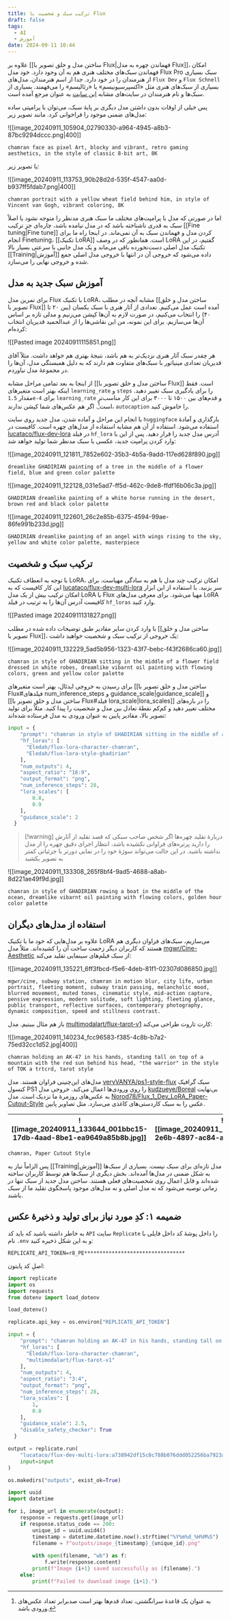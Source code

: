 ```yaml
---
title: ترکیب سبک و شخصیت با Flux
draft: false
tags:
  - AI
  - آموزش
date: 2024-09-11 10:44
---
```

علاوه بر [[ساختن مدل و خلق تصویر با Flux|فهماندن چهره به مدل Flux]]، امکان فهماندن سبک‌های مختلف هنری هم به آن وجود دارد. خود مدل Flux Pro سبک بسیاری از هنرمندان را در خود دارد. جدا از اسم هنرمندان، مدل‌های `Flux Dev` و `Flux Schnell` بسیاری از سبک‌های هنری مثل «اکسپرسیونیسم» یا «رئالیسم» را می‌فهمند. بسیاری از سبک‌ها و نام هنرمندان در سایت‌های مشابه [این سایت](https://supagruen.github.io/StableDiffusion-CheatSheet/) به عنوان مرجع آمده است.

پس خیلی از اوقات بدون داشتن مدل دیگری بر پایهٔ سبک، می‌توان با پرامپتی ساده مدل‌های ضمنی موجود را فراخوانی کرد. مانند تصویر زیر:

![[image_20240911_105904_02790330-a964-4945-a8b3-87bc9294dccc.png|400]]

```
chamran face as pixel Art, blocky and vibrant, retro gaming aesthetics, in the style of classic 8-bit art, 8K
```

یا تصویر زیر:

![[image_20240911_113753_90b28d2d-535f-4547-aa0d-b937ff5fdab7.png|400]]

```
chamran portrait with a yellow wheat field behind him, in style of Vincent van Gogh, vibrant coloring, 8K
```

اما در صورتی که مدل با پرامپت‌های مختلف ما سبک هنری مدنظر را متوجه نشود یا اصلاً سبک به قدری ناشناخته باشد که در مدل نیامده باشد، چاره‌ای جز ترکیب [[Fine tuning|Fine tune]] کردن مدل و فهماندن سبک به آن نمی‌ماند. در اینجا راه ما برای انجام Finetuning، [[تکنیک LoRA]] است. همانطور که در وصف LoRA گفتیم، در این تکنیک مدل اصلی دست‌نخورده باقی می‌ماند و یک مدل جانبی با سرعتی بسیار بالا [[Training|آموزش]] داده می‌شود که خروجی آن در انتها با خروجی مدل اصلی جمع شده و خروجی نهایی را می‌سازد.

## آموزش سبک جدید به مدل

برای تمرین مدل Flux با تکنیک LoRA، مشابه آنچه در مطلب [[ساختن مدل و خلق تصویر با Flux]] آمده است عمل می‌کنیم. تعدادی از آثار هنری با سبک یکسان (بین ۲۰ تا ۴۰) را انتخاب می‌کنیم، در صورت لازم به آن‌ها کپشن می‌زنیم و مدلی تازه بر اساس آن‌ها می‌سازیم. برای این نمونه، من این نقاشی‌ها را از عبدالحمید قدیریان انتخاب کرده‌ام:

![[Pasted image 20240911115851.png]]

هر چقدر سبک آثار هنری نزدیک‌تر به هم باشد، نتیجهٔ بهتری هم خواهد داشت. مثلاً آقای قدیریان تعدادی مینیاتور با سبک‌های متفاوت هم دارند که به دلیل همبستگی مدل، آن‌ها را در مجموعهٔ مدل نیاوردم.

از اینجا به بعد تمامی مراحل مشابه [[ساختن مدل و خلق تصویر با Flux]] است. فقط اینکه بهتر است متغیرهای `learning_rate` و `steps` را برای یادگیری سبک تغییر دهید. مقدار `1.5e-4` برای `learning_rate` و قدم‌های بین ۱۵۰۰ تا ۳۰۰۰ برای این کار مناسب‌تر است[^1]. اگر هم عکس‌های شما کپشن ندارند، `autocaption` را خاموش کنید.

با انجام این مراحل و آماده شدن، مدل جدید روی سایت `huggingface` بارگذاری و آمادهٔ استفاده می‌شود. استفاده از آن هم مشابه استفاده از مدل‌های چهره است. کافیست در [lucataco/flux-dev-lora](https://replicate.com/lucataco/flux-dev-lora) در فیلد `hf_lora` آدرس مدل جدید را قرار دهید. پس از این با وارد کردن پرامپت جدید، عکسی با سبک مدنظر شما تولید خواهد شد:

![[image_20240911_121811_7852e602-35b3-4b5a-9add-117ed628f890.jpg]]

```
dreamlike GHADIRIAN painting of a tree in the middle of a flower field, blue and green color palette
```


![[image_20240911_122128_031e5ad7-ff5d-462c-9de8-ffdf16b06c3a.jpg]]

```
GHADIRIAN dreamlike painting of a white horse running in the desert, brown red and black color palette
```

![[image_20240911_122601_26c2e85b-6375-4594-99ae-86fe991b233d.jpg]]

```
GHADIRIAN dreamlike painting of an angel with wings rising to the sky, yellow and white color palette, masterpiece
```

## ترکیب سبک و شخصیت


با توجه به انعطاف تکنیک LoRA، امکان ترکیب چند مدل با هم به سادگی مهیاست. برای این کار کافیست که به [lucataco/flux-dev-multi-lora](https://replicate.com/lucataco/flux-dev-multi-lora) سر بزنید. با استفاده از این ابزار امکان ترکیب بیش از یک مدل LoRA با Flux مهیا می‌شود. برای معرفی مدل‌های LoRA کافیست آدرس آن‌ها را به ترتیب در فیلد `hf_loras` وارد کنید.

![[Pasted image 20240911131827.png]]

با وارد کردن سایر مقادیر طبق توضیحات داده شده در مطلب [[ساختن مدل و خلق تصویر با Flux]]، یک خروجی از ترکیب سبک و شخصیت خواهید داشت:

![[image_20240911_132229_5ad5b956-1323-43f7-bebc-f43f2686ca60.jpg]]

```
chamran in style of GHADIRIAN sitting in the middle of a flower field dressed in white robes, dreamlike vibarnt oil painting with flowing colors, green and yellow color palette
```

برای رسیدن به خروجی ایدئال، بهتر است متغیرهای [[ساختن مدل و خلق تصویر با Flux#فیلدهای num_inference_steps و guidance_scale|guidance_scale]] و [[ساختن مدل و خلق تصویر با Flux#فیلد lora_scale|lora_scales]] را در بازه‌های مختلف تغییر دهید و کم‌کم نقطهٔ تعادل بین مدل و شخصیت را پیدا کنید. مثلاً برای تولید تصویر بالا، مقادیر پایین به عنوان ورودی به مدل فرستاده شده‌اند:

```python
input = {
    "prompt": "chamran in style of GHADIRIAN sitting in the middle of a flower field dressed in white robes, dreamlike vibarnt oil painting with flowing colors, green and yellow color palette",
    "hf_loras": [
      "Eledah/flux-lora-character-chamran",
      "Eledah/flux-lora-style-ghadirian"
    ],
    "num_outputs": 4,
    "aspect_ratio": "16:9",
    "output_format": "png",
    "num_inference_steps": 28,
    "lora_scales": [
        0.8,
        0.9
    ],
    "guidance_scale": 2
  }
```

 
> [!warning] دربارهٔ تقلید چهره‌ها
> اگر شخص صاحب سبکی که قصد تقلید از آثارش را دارید پرتره‌های فراوانی نکشیده باشد، انتظار اجرای دقیق چهره را از مدل نداشته باشید. در این حالت می‌تواند سوژهٔ خود را در نمایی دورتر با جزئیاتی کمتر به تصویر بکشید


![[image_20240911_133308_265f8bf4-9ad5-4688-a8ab-8d221ae49f9d.jpg]]

```
chamran in style of GHADIRIAN rowing a boat in the middle of the ocean, dreamlike vibarnt oil painting with flowing colors, golden hour color palette
```

## استفاده از مدل‌های دیگران

علاوه بر مدل‌هایی که خود ما با تکنیک LoRA می‌سازیم، سبک‌های فراوان دیگری هم هستند که کاربران دیگر زحمت ساخت آن را کشیده‌اند. مثلاً مدل [mgwr/Cine-Aesthetic](https://huggingface.co/mgwr/Cine-Aesthetic) از سبک فیلم‌های سینمایی تقلید می‌کند:

![[image_20240911_135221_6ff3fbcd-f5e6-4deb-81f1-02307d086850.jpg]]

```
mgwr/cine, subway station, chamran in motion blur, city life, urban portrait, fleeting moment, subway train passing, melancholic mood, blurred movement, muted tones, cinematic style, mid-action capture, pensive expression, modern solitude, soft lighting, fleeting glance, public transport, reflective surfaces, contemporary photography, dynamic composition, speed and stillness contrast.
```

باز هم مثال ببینیم. مدل [multimodalart/flux-tarot-v1](https://huggingface.co/multimodalart/flux-tarot-v1) کارت تاروت طراحی می‌کند:

![[image_20240911_140234_fcc96583-f385-4c8b-b7a2-75ed32cc1d52.jpg|400]]

```
chamran holding an AK-47 in his hands, standing tall on top of a mountain with the red sun behind his head, "the warrior" in the style of TOK a trtcrd, tarot style
```

مدل‌های این‌چنینی فراوان هستند. مدل [veryVANYA/ps1-style-flux](https://huggingface.co/veryVANYA/ps1-style-flux) سبک گرافیک کنسول PS1 را روی ورودی‌ها اعمال می‌کند. خروجی مدل [kudzueye/Boreal](https://huggingface.co/kudzueye/Boreal) بی‌نهایت به عکس‌های روزمرهٔ ما نزدیک است. مدل [Norod78/Flux_1_Dev_LoRA_Paper-Cutout-Style](https://huggingface.co/Norod78/Flux_1_Dev_LoRA_Paper-Cutout-Style) عکس را به سبک کاردستی‌های کاغذی می‌سازد. مثل تصاویر پایین.

| ![[image_20240911_133644_001bbc15-17db-4aad-8be1-ea9649a85b8b.jpg]] | ![[image_20240911_134712_7b1bd42f-2e6b-4897-ac84-a94427bd0499.jpg]] |
| ------------------------------------------------------------------- | ------------------------------------------------------------------- |

```
chamran, Paper Cutout Style
```

پس الزاماً نیاز به [[Training|آموزش]] مدل تازه‌ای برای سبک نیست. بسیاری از سبک‌ها به شکل ضمنی در مدل‌ها آمده‌اند. بخش دیگری از سبک‌ها هم توسط کاربران ساخته شده‌اند و قابل اعمال روی شخصیت‌های فعلی هستند. ساختن مدل جدید از سبک تنها در زمانی توصیه می‌شود که نه مدل اصلی و نه مدل‌های موجود پاسخگوی تقلید ما از سبک باشند.

## ضمیمه ۱: کدِ مورد نیاز برای تولید و ذخیرهٔ عکس

به خاطر داشته باشید که باید کد `API`‌ سایت `Replicate` را داخل پوشهٔ کد داخل فایلی با نام `.env` و به این شکل ذخیره کنید:

```shell
REPLICATE_API_TOKEN=r8_PE*********************************
```

اصلِ کد پایتون:

```python
import replicate
import os
import requests
from dotenv import load_dotenv

load_dotenv()

replicate.api_key = os.environ["REPLICATE_API_TOKEN"]

input = {
    "prompt": "chamran holding an AK-47 in his hands, standing tall on top of a mountain with the red sun behind his head, \"the warrior\" in the style of TOK a trtcrd, tarot style",
    "hf_loras": [
      "Eledah/flux-lora-character-chamran",
      "multimodalart/flux-tarot-v1"
    ],
    "num_outputs": 4,
    "aspect_ratio": "3:4",
    "output_format": "png",
    "num_inference_steps": 28,
    "lora_scales": [
        1,
        0.8
    ],
    "guidance_scale": 2.5,
    "disable_safety_checker": True
  }

output = replicate.run(
    "lucataco/flux-dev-multi-lora:a738942df15c8c788b076ddd052256ba7923aade687b12109ccc64b2c3483aa1",
    input=input
)

os.makedirs("outputs", exist_ok=True)

import uuid
import datetime

for i, image_url in enumerate(output):
    response = requests.get(image_url)
    if response.status_code == 200:
        unique_id = uuid.uuid4()
        timestamp = datetime.datetime.now().strftime("%Y%m%d_%H%M%S")
        filename = f"outputs/image_{timestamp}_{unique_id}.png"
        
        with open(filename, "wb") as f:
            f.write(response.content)
        print(f"Image {i+1} saved successfully as {filename}.")
    else:
        print(f"Failed to download image {i+1}.")
```

[^1]: به عنوان یک قاعدهٔ سرانگشتی، تعداد قدم‌ها بهتر است صدبرابر تعداد عکس‌های ورودی باشد.